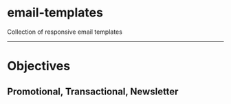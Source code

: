 # email-templates
Collection of responsive email templates

***

# Objectives

##  Promotional, Transactional, Newsletter
